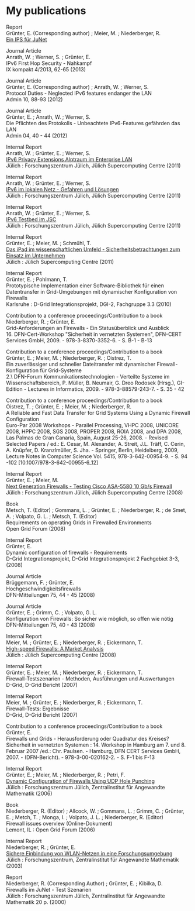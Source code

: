 # My publications

Report<br>
Grünter, E. (Corresponding author) ; Meier, M. ; Niederberger, R.<br>
[Ein IPS für JuNet](https://juser.fz-juelich.de/record/203222/files/ib-2015-02-juser.pdf?version=1)

Journal Article<br>
Anrath, W. ; Werner, S. ; Grünter, E.<br>
IPv6 First Hop Security - Nahkampf<br>
IX kompakt 4/2013, 62-65 (2013)

Journal Article<br>
Grünter, E. (Corresponding author) ; Anrath, W. ; Werner, S.<br>
Protocol Duties - Neglected IPv6 features endanger the LAN<br>
Admin 10, 88-93 (2012)<br>

Journal Article<br>
Grünter, E. ; Anrath, W. ; Werner, S.<br>
Die Pflichten des Protokolls - Unbeachtete IPv6-Features gefährden das LAN<br>
Admin 04, 40 - 44 (2012)<br>

Internal Report<br>
Anrath, W. ; Grünter, E. ; Werner, S.<br>
[IPv6 Privacy Extensions Alptraum im Enterprise LAN](https://juser.fz-juelich.de/record/17937/files/ib-2011-08.pdf?version=1)<br>
Jülich : Forschungszentrum Jülich, Jülich Supercomputing Centre (2011)<br>

Internal Report<br>
Anrath, W. ; Grünter, E. ; Werner, S.<br>
[IPv6 im lokalen Netz - Gefahren und Lösungen](https://juser.fz-juelich.de/record/17936/files/ib-2011-07.pdf?version=1)<br>
Jülich : Forschungszentrum Jülich, Jülich Supercomputing Centre (2011)<br>

Internal Report<br>
Anrath, W. ; Grünter, E. ; Werner, S.<br>
[IPv6 Testbed im JSC](https://juser.fz-juelich.de/record/17935/files/ib-2011-05.pdf?version=1)<br>
Jülich : Forschungszentrum Jülich, Jülich Supercomputing Centre (2011)<br>

Internal Report<br>
Grünter, E. ; Meier, M. ; Schmühl, T.<br>
[Das iPad im wissenschaftlichen Umfeld - Sicherheitsbetrachtungen zum Einsatz im Unternehmen](https://juser.fz-juelich.de/record/14643/files/ib-2011-01.pdf?version=1)<br>
Jülich : Jülich Supercomputing Centre (2011)<br>

Internal Report<br>
Grünter, E. ; Pohlmann, T.<br>
Prototypische Implementation einer Software-Bibliothek für einen Datentransfer in Grid-Umgebungen mit dynamischer Konfiguration von Firewalls<br>
Karlsruhe : D-Grid Integrationsprojekt, DGI-2, Fachgruppe 3.3 (2010)<br>

Contribution to a conference proceedings/Contribution to a book<br>
Niederberger, R. ; Grünter, E.<br>
Grid-Anforderungen an Firewalls - Ein Statusüberblick und Ausblick<br>
16\. DFN-Cert-Workshop "Sicherheit in vernetzten Systemen", DFN-CERT Services GmbH, 2009. - 978-3-8370-3352-6. - S. B-1 - B-13

Contribution to a conference proceedings/Contribution to a book<br>
Grünter, E. ; Meier, M. ; Niederberger, R. ; Oistrez, T.<br>
Ein zuverlässiger und schneller Dateitransfer mit dynamischer Firewall-Konfiguration für Grid-Systeme<br>
2.\ DFN-Forum Kommunikationstechnologien - Verteilte Systeme im Wissenschaftsbereich, P. Müller, B. Neumair, G. Dreo Rodosek (Hrsg.), GI-Edition - Lectures in Informatics, 2009. - 978-3-88579-243-7. - S. 35 - 42

Contribution to a conference proceedings/Contribution to a book<br>
Oistrez, T. ; Grünter, E. ; Meier, M. ; Niederberger, R.<br>
A Reliable and Fast Data Transfer for Grid Systems Using a Dynamic Firewall Configuration<br>
Euro-Par 2008 Workshops - Parallel Processing, VHPC 2008, UNICORE 2008, HPPC 2008, SGS 2008, PROPER 2008, ROIA 2008, and DPA 2008, Las Palmas de Gran Canaria, Spain, August 25-26, 2008. - Revised Selected Papers / ed.: E. Cesar, M. Alexander, A. Streit, J.L. Träff, C. Cerin, A. Knüpfer, D. Kranzlmüller, S. Jha. - Springer, Berlin, Heidelberg, 2009, Lecture Notes in Computer Science Vol. 5415, 978-3-642-00954-9. - S. 94 -102 [10.1007/978-3-642-00955-6_12]

Internal Report<br>
Grünter, E. ; Meier, M.<br>
[Next Generation Firewalls - Testing Cisco ASA-5580 10 Gb/s Firewall](https://juser.fz-juelich.de/record/3253/files/ib-2008-10.pdf?version=1)<br>
Jülich : Forschungszentrum Jülich, Jülich Supercomputing Centre (2008)

Book<br>
Metsch, T. (Editor) ; Gommans, L. ; Grünter, E. ; Niederberger, R. ; de Smet, A. ; Volpato, G. L. ; Metsch, T. (Editor)<br>
Requirements on operating Grids in Firewalled Environments<br>
Open Grid Forum (2008)<br>

Internal Report<br>
Grünter, E.<br>
Dynamic configuration of firewalls - Requirements<br>
D-Grid Integrationsprojekt, D-Grid Integrationsprojekt 2 Fachgebiet 3-3, (2008)

Journal Article<br>
Brüggemann, F. ; Grünter, E.<br>
Hochgeschwindigkeitsfirewalls<br>
DFN-Mitteilungen 75, 44 - 45 (2008)<br>

Journal Article<br>
Grünter, E. ; Grimm, C. ; Volpato, G. L.<br>
Konfiguration von Firewalls: So sicher wie möglich, so offen wie nötig<br>
DFN-Mitteilungen 75, 40 - 43 (2008)

Internal Report<br>
Meier, M. ; Grünter, E. ; Niederberger, R. ; Eickermann, T.<br>
[High-speed Firewalls: A Market Analysis](https://juser.fz-juelich.de/record/1126/files/ib-2008-06.pdf?version=1)<br>
Jülich : Jülich Supercomputing Centre (2008)

Internal Report<br>
Grünter, E. ; Meier, M. ; Niederberger, R. ; Eickermann, T.<br>
Firewall-Testszenarien - Methoden, Ausführungen und Auswertungen<br>
D-Grid, D-Grid Bericht (2007)

Internal Report<br>
Meier, M. ; Grünter, E. ; Niederberger, R. ; Eickermann, T.<br>
Firewall-Tests: Ergebnisse<br>
D-Grid, D-Grid Bericht (2007)

Contribution to a conference proceedings/Contribution to a book<br>
Grünter, E.<br>
Firewalls und Grids - Herausforderung oder Quadratur des Kreises?<br>
Sicherheit in vernetzten Systemen : 14. Workshop in Hamburg am 7. und 8. Februar 2007 /ed.: Chr. Paulsen. - Hamburg, DFN CERT Services GmbH, 2007. - (DFN-Bericht). - 978-3-00-020162-2. - S. F-1 bis F-13

Internal Report<br>
Grünter, E. ; Meier, M. ; Niederberger, R. ; Petri, F.<br>
[Dynamic Configuration of Firewalls Using UDP Hole Punching](https://juser.fz-juelich.de/record/54127/files/ib-2006-13.pdf?version=1)<br>
Jülich : Forschungszentrum Jülich, Zentralinstitut für Angewandte Mathematik (2006)

Book<br>
Niederberger, R. (Editor) ; Allcock, W. ; Gommans, L. ; Grimm, C. ; Grünter, E. ; Metch, T. ; Monga, I. ; Volpato, J. L. ; Niederberger, R. (Editor)<br>
Firewall issues overview (Online-Dokument)<br>
Lemont, IL : Open Grid Forum (2006)

Internal Report<br>
Niederberger, R. ; Grünter, E.<br>
[Sichere Einbindung von WLAN-Netzen in eine Forschungsumgebung](https://juser.fz-juelich.de/record/33525/files/ib-2003-01.pdf?version=1)<br>
Jülich : Forschungszentrum, Zentralinstitut für Angewandte Mathematik (2003)

Report<br>
Niederberger, R. (Corresponding Author) ; Grünter, E. ; Kibilka, D.<br>
Firewalls im JuNet - Test Szenarien<br>
Jülich : Forschungszentrum Jülich, Zentralinstitut für Angewandte Mathematik 20 p. (2000)


